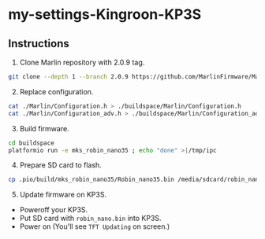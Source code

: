 # my-settings-Kingroon-KP3S

## Instructions

1. Clone Marlin repository with 2.0.9 tag.

```bash
git clone --depth 1 --branch 2.0.9 https://github.com/MarlinFirmware/Marlin.git buildspace
```

2. Replace configuration.

```bash
cat ./Marlin/Configuration.h > ./buildspace/Marlin/Configuration.h
cat ./Marlin/Configuration_adv.h > ./buildspace/Marlin/Configuration_adv.h
```

3. Build firmware.

```bash
cd buildspace
platformio run -e mks_robin_nano35 ; echo "done" >|/tmp/ipc
```

4. Prepare SD card to flash.

```bash
cp .pio/build/mks_robin_nano35/Robin_nano35.bin /media/sdcard/robin_nano.bin
```

5. Update firmware on KP3S.

- Poweroff your KP3S.
- Put SD card with `robin_nano.bin` into KP3S.
- Power on (You'll see `TFT Updating` on screen.)
